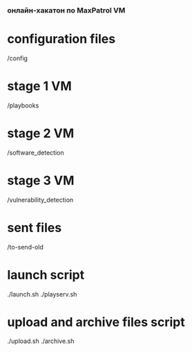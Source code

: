 ### онлайн-хакатон по MaxPatrol VM

# configuration files
/config
# stage 1 VM
/playbooks
# stage 2 VM
/software_detection
# stage 3 VM
/vulnerability_detection
# sent files
/to-send-old
# launch script
./launch.sh
./playserv.sh
# upload and archive files script
./upload.sh
./archive.sh

